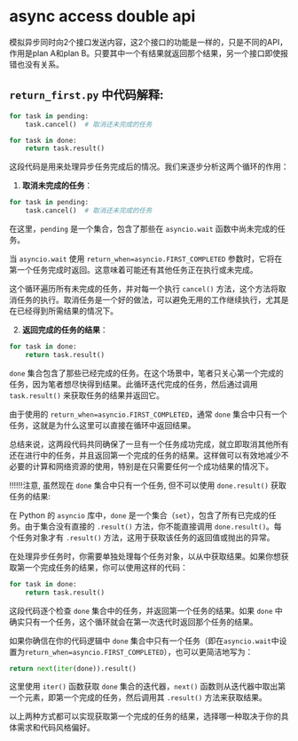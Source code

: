 # async access double api

模拟异步同时向2个接口发送内容，这2个接口的功能是一样的，只是不同的API，作用是plan A和plan B。只要其中一个有结果就返回那个结果，另一个接口即使报错也没有关系。<br>


## `return_first.py` 中代码解释:

```python
for task in pending:
    task.cancel()  # 取消还未完成的任务

for task in done:
    return task.result()
```

这段代码是用来处理异步任务完成后的情况。我们来逐步分析这两个循环的作用：<br>

1. **取消未完成的任务**：

```python
for task in pending:
    task.cancel()  # 取消还未完成的任务
```

在这里，`pending` 是一个集合，包含了那些在 `asyncio.wait` 函数中尚未完成的任务。<br>

当 `asyncio.wait` 使用 `return_when=asyncio.FIRST_COMPLETED` 参数时，它将在第一个任务完成时返回。这意味着可能还有其他任务正在执行或未完成。<br>

这个循环遍历所有未完成的任务，并对每一个执行 `cancel()` 方法，这个方法将取消任务的执行。取消任务是一个好的做法，可以避免无用的工作继续执行，尤其是在已经得到所需结果的情况下。<br>

2. **返回完成的任务的结果**：

```python
for task in done:
    return task.result()
```

`done` 集合包含了那些已经完成的任务。在这个场景中，笔者只关心第一个完成的任务，因为笔者想尽快得到结果。此循环迭代完成的任务，然后通过调用 `task.result()` 来获取任务的结果并返回它。<br>

由于使用的 `return_when=asyncio.FIRST_COMPLETED`，通常 `done` 集合中只有一个任务，这就是为什么这里可以直接在循环中返回结果。<br>

总结来说，这两段代码共同确保了一旦有一个任务成功完成，就立即取消其他所有还在进行中的任务，并且返回第一个完成的任务的结果。这样做可以有效地减少不必要的计算和网络资源的使用，特别是在只需要任何一个成功结果的情况下。<br>


‼️‼️‼️注意, 虽然现在 `done` 集合中只有一个任务, 但不可以使用 `done.result()` 获取任务的结果:<br>

在 Python 的 `asyncio` 库中，`done` 是一个集合（`set`），包含了所有已完成的任务。由于集合没有直接的 `.result()` 方法，你不能直接调用 `done.result()`。每个任务对象才有 `.result()` 方法，这用于获取该任务的返回值或抛出的异常。<br>

在处理异步任务时，你需要单独处理每个任务对象，以从中获取结果。如果你想获取第一个完成任务的结果，你可以使用这样的代码：<br>

```python
for task in done:
    return task.result()
```

这段代码逐个检查 `done` 集合中的任务，并返回第一个任务的结果。如果 `done` 中确实只有一个任务，这个循环就会在第一次迭代时返回那个任务的结果。<br>

如果你确信在你的代码逻辑中 `done` 集合中只有一个任务（即在`asyncio.wait`中设置为`return_when=asyncio.FIRST_COMPLETED`），也可以更简洁地写为：<br>

```python
return next(iter(done)).result()
```

这里使用 `iter()` 函数获取 `done` 集合的迭代器，`next()` 函数则从迭代器中取出第一个元素，即第一个完成的任务，然后调用其 `.result()` 方法来获取结果。<br>

以上两种方式都可以实现获取第一个完成的任务的结果，选择哪一种取决于你的具体需求和代码风格偏好。<br>